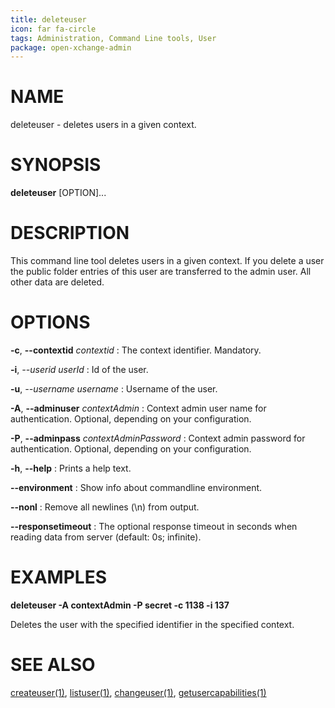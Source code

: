 ```yaml
---
title: deleteuser
icon: far fa-circle
tags: Administration, Command Line tools, User
package: open-xchange-admin
---
```


# NAME

deleteuser - deletes users in a given context.

# SYNOPSIS

**deleteuser** [OPTION]...

# DESCRIPTION

This command line tool deletes users in a given context. If you delete a user the public folder entries of this user are transferred to the admin user. All other data are deleted. 

# OPTIONS

**-c**, **--contextid** *contextid*
: The context identifier. Mandatory.

**-i**, *--userid* *userId*
: Id of the user.

**-u**, *--username* *username*
: Username of the user.

**-A**, **--adminuser** *contextAdmin*
: Context admin user name for authentication. Optional, depending on your configuration.

**-P**, **--adminpass** *contextAdminPassword*
: Context admin password for authentication. Optional, depending on your configuration.

**-h**, **--help**
: Prints a help text.

**--environment**
: Show info about commandline environment.

**--nonl**
: Remove all newlines (\\n) from output.

**--responsetimeout**
: The optional response timeout in seconds when reading data from server (default: 0s; infinite).

# EXAMPLES

**deleteuser -A contextAdmin -P secret -c 1138 -i 137**

Deletes the user with the specified identifier in the specified context.

# SEE ALSO

[createuser(1)](createuser), [listuser(1)](listuser), [changeuser(1)](changeuser), [getusercapabilities(1)](getusercapabilities)